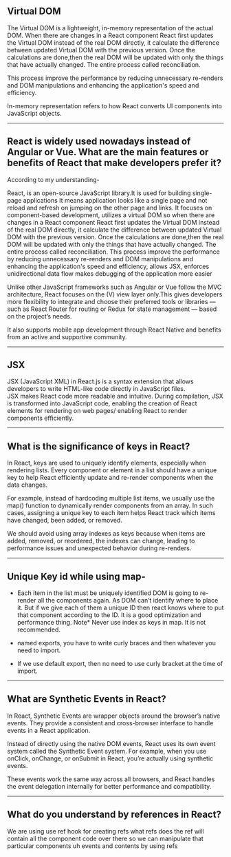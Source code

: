 Virtual DOM
------------
The Virtual DOM is a lightweight, in-memory representation of the actual DOM. When there are changes in a React component React first updates the Virtual DOM instead of the real DOM directly, it calculate the difference between updated Virtual DOM with the previous version. Once the calculations are done,then the real DOM will be updated with only the things that have actually changed. The entire process called reconciliation. 

This process improve the performance by reducing unnecessary re-renders and DOM manipulations and enhancing the application's speed and efficiency.

In-memory representation refers to how React converts UI components into JavaScript objects.

--------------------------------------------------------------------------------------------------------

React is widely used nowadays instead of Angular or Vue. What are the main features or benefits of React that make developers prefer it?
--------------------------------
According to my understanding- 

React, is an open-source JavaScript library.It is used for building single-page applications It means application looks like a single page and not reload and refresh on jumping on the other page and links. It focuses on component-based development, utilizes a virtual DOM so when there are changes in a React component React first updates the Virtual DOM instead of the real DOM directly, it calculate the difference between updated Virtual DOM with the previous version. Once the calculations are done,then the real DOM will be updated with only the things that have actually changed. The entire process called reconciliation. This process improve the performance by reducing unnecessary re-renders and DOM manipulations and enhancing the application's speed and efficiency,
allows JSX, enforces unidirectional data flow makes debugging of the application more easier

Unlike other JavaScript frameworks such as Angular or Vue follow the MVC architecture, React focuses on the (V) view layer only.This gives developers more flexibility to integrate and choose their preferred tools or libraries — such as React Router for routing or Redux for state management — based on the project’s needs.

 It also supports mobile app development through React Native and benefits from an active and supportive community. 

--------------------------------------------------------------------------------------------------------
JSX
-----
JSX (JavaScript XML) in React.js is a syntax extension that allows developers to write HTML-like code directly in JavaScript files.  
JSX makes React code more readable and intuitive. 
During compilation, JSX is transformed into JavaScript code, enabling the creation of React elements for rendering on web pages/ enabling React to render components efficiently.

--------------------------------------------------------------------------------------------------------

What is the significance of keys in React?
---------------------------------------------

In React, keys are used to uniquely identify elements, especially when rendering lists. Every component or element in a list should have a unique key to help React efficiently update and re-render components when the data changes.

For example, instead of hardcoding multiple list items, we usually use the map() function to dynamically render components from an array. In such cases, assigning a unique key to each item helps React track which items have changed, been added, or removed.

We should avoid using array indexes as keys because when items are added, removed, or reordered, the indexes can change, leading to performance issues and unexpected behavior during re-renders.

--------------------------------------------------------------------------------------------------------

Unique Key id while using map-
--------------------------------

*   Each item in the list must be uniquely identified
    DOM is going to re-render all the components again. As DOM can’t identify where to place it. But if we give each of them a unique ID then react knows where to put that component according to the ID. It is a good optimization and performance thing. Note* Never use index as keys in map. It is not recommended.

*   named exports, you have to write curly braces and then whatever you need to import.
*   If we use default export, then no need to use curly bracket at the time of import.

----------------------------------------------------------------------------------------------------------

What are Synthetic Events in React?
---------------------------------------------

In React, Synthetic Events are wrapper objects around the browser’s native events. They provide a consistent and cross-browser interface to handle events in a React application.

Instead of directly using the native DOM events, React uses its own event system called the Synthetic Event system. For example, when you use onClick, onChange, or onSubmit in React, you’re actually using synthetic events.

These events work the same way across all browsers, and React handles the event delegation internally for better performance and compatibility.

----------------------------------------------------------------------------------------------------------

What do you understand by references in React?
-----------------------------------------------
We are using use ref hook for creating refs
what refs does the ref will contain all the component code over there so we can manipulate that particular components uh events and contents by using refs